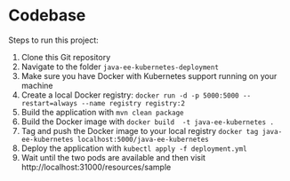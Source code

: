 # Codebase 

Steps to run this project:

1. Clone this Git repository
2. Navigate to the folder `java-ee-kubernetes-deployment`
3. Make sure you have Docker with Kubernetes support running on your machine
4. Create a local Docker registry: `docker run -d -p 5000:5000 --restart=always --name registry registry:2`
5. Build the application with `mvn clean package`
6. Build the Docker image with `docker build  -t java-ee-kubernetes .`
7. Tag and push the Docker image to your local registry `docker tag java-ee-kubernetes localhost:5000/java-ee-kubernetes`
8. Deploy the application with `kubectl apply -f deployment.yml`
9. Wait until the two pods are available and then visit http://localhost:31000/resources/sample
